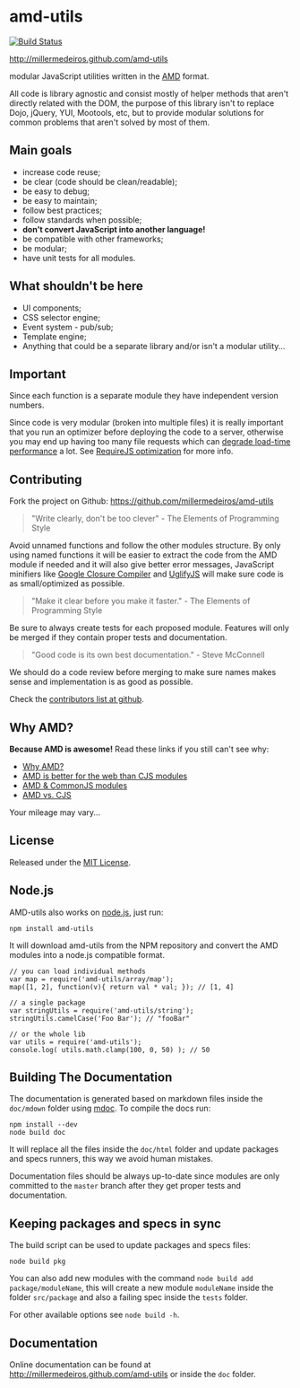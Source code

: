 # amd-utils #

[![Build Status](https://secure.travis-ci.org/millermedeiros/amd-utils.png)](https://travis-ci.org/millermedeiros/amd-utils)

http://millermedeiros.github.com/amd-utils

modular JavaScript utilities written in the
[AMD](https://github.com/amdjs/amdjs-api/wiki/AMD) format.

All code is library agnostic and consist mostly of helper methods that aren't
directly related with the DOM, the purpose of this library isn't to replace
Dojo, jQuery, YUI, Mootools, etc, but to provide modular solutions for common
problems that aren't solved by most of them.



## Main goals ##

 - increase code reuse;
 - be clear (code should be clean/readable);
 - be easy to debug;
 - be easy to maintain;
 - follow best practices;
 - follow standards when possible;
 - **don't convert JavaScript into another language!**
 - be compatible with other frameworks;
 - be modular;
 - have unit tests for all modules.



## What shouldn't be here ##

 - UI components;
 - CSS selector engine;
 - Event system - pub/sub;
 - Template engine;
 - Anything that could be a separate library and/or isn't a modular utility...



## Important ##

Since each function is a separate module they have independent version numbers.

Since code is very modular (broken into multiple files) it is really important
that you run an optimizer before deploying the code to a server, otherwise you
may end up having too many file requests which can [degrade load-time
performance](http://developer.yahoo.com/performance/rules.html#num_http) a lot.
See [RequireJS optimization](http://requirejs.org/docs/optimization.html) for
more info.



## Contributing ##

Fork the project on Github: https://github.com/millermedeiros/amd-utils

 > "Write clearly, don't be too clever" - The Elements of Programming Style

Avoid unnamed functions and follow the other modules structure. By only using
named functions it will be easier to extract the code from the AMD module if
needed and it will also give better error messages, JavaScript minifiers like
[Google Closure Compiler](http://code.google.com/closure/compiler/) and
[UglifyJS](https://github.com/mishoo/UglifyJS) will make sure code is as
small/optimized as possible.

 > "Make it clear before you make it faster." - The Elements of Programming Style

Be sure to always create tests for each proposed module. Features will only be
merged if they contain proper tests and documentation.

 > "Good code is its own best documentation." - Steve McConnell

We should do a code review before merging to make sure names makes sense and
implementation is as good as possible.

Check the [contributors list at github](https://github.com/millermedeiros/amd-utils/contributors).



## Why AMD? ##

**Because AMD is awesome!** Read these links if you still can't see why:

 - [Why AMD?](http://requirejs.org/docs/whyamd.html)
 - [AMD is better for the web than CJS modules](blog.millermedeiros.com/2011/09/amd-is-better-for-the-web-than-commonjs-modules/)
 - [AMD & CommonJS modules](http://briancavalier.com/presentations/pgh-js-amd-10-2011/)
 - [AMD vs. CJS](http://unscriptable.com/index.php/2011/09/30/amd-versus-cjs-whats-the-best-format/)

Your mileage may vary...



## License ##

Released under the [MIT License](http://www.opensource.org/licenses/mit-license.php).



## Node.js ##

AMD-utils also works on [node.js](http://nodejs.org), just run:

    npm install amd-utils

It will download amd-utils from the NPM repository and convert the AMD modules
into a node.js compatible format.

    // you can load individual methods
    var map = require('amd-utils/array/map');
    map([1, 2], function(v){ return val * val; }); // [1, 4]

    // a single package
    var stringUtils = require('amd-utils/string');
    stringUtils.camelCase('Foo Bar'); // "fooBar"

    // or the whole lib
    var utils = require('amd-utils');
    console.log( utils.math.clamp(100, 0, 50) ); // 50



## Building The Documentation ##

The documentation is generated based on markdown files inside the
`doc/mdown` folder using [mdoc](https://github.com/millermedeiros/mdoc).
To compile the docs run:

    npm install --dev
    node build doc

It will replace all the files inside the `doc/html` folder and update packages
and specs runners, this way we avoid human mistakes.

Documentation files should be always up-to-date since modules are only
committed to the `master` branch after they get proper tests and documentation.



## Keeping packages and specs in sync ##

The build script can be used to update packages and specs files:

    node build pkg

You can also add new modules with the command `node build add
package/moduleName`, this will create a new module `moduleName` inside the
folder `src/package` and also a failing spec inside the `tests` folder.

For other available options see `node build -h`.



## Documentation ##

Online documentation can be found at http://millermedeiros.github.com/amd-utils
or inside the `doc` folder.
